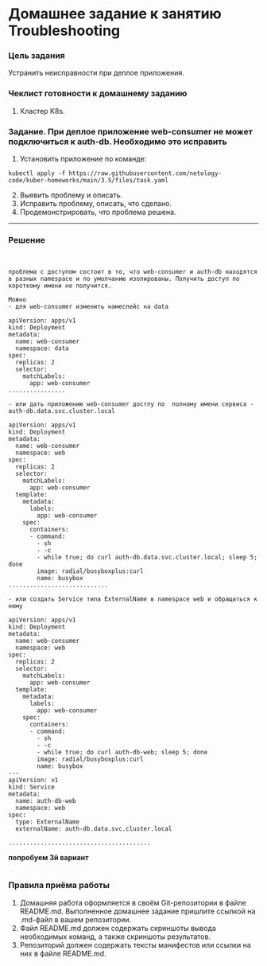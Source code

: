 # Домашнее задание к занятию Troubleshooting

### Цель задания

Устранить неисправности при деплое приложения.

### Чеклист готовности к домашнему заданию

1. Кластер K8s.

### Задание. При деплое приложение web-consumer не может подключиться к auth-db. Необходимо это исправить

1. Установить приложение по команде:
```shell
kubectl apply -f https://raw.githubusercontent.com/netology-code/kuber-homeworks/main/3.5/files/task.yaml
```
2. Выявить проблему и описать.
3. Исправить проблему, описать, что сделано.
4. Продемонстрировать, что проблема решена.

---
### Решение

![]()
![]()
![]()

```
проблема с доступом состоит в то, что web-consumer и auth-db находятся в разных namespace и по умолчанию изолированы. Получить доступ по короткому имени не получится.

Можно
- для web-consumer изменить намеспейс на data

apiVersion: apps/v1
kind: Deployment
metadata:
  name: web-consumer
  namespace: data
spec:
  replicas: 2
  selector:
    matchLabels:
      app: web-consumer
................

- или дать приложению web-consumer достпу по  полному имени сервиса - auth-db.data.svc.cluster.local

apiVersion: apps/v1
kind: Deployment
metadata:
  name: web-consumer
  namespace: web
spec:
  replicas: 2
  selector:
    matchLabels:
      app: web-consumer
  template:
    metadata:
      labels:
        app: web-consumer
    spec:
      containers:
      - command:
        - sh
        - -c
        - while true; do curl auth-db.data.svc.cluster.local; sleep 5; done
        image: radial/busyboxplus:curl
        name: busybox
............................

- или создать Service типа ExternalName в namespace web и обращаться к нему

apiVersion: apps/v1
kind: Deployment
metadata:
  name: web-consumer
  namespace: web
spec:
  replicas: 2
  selector:
    matchLabels:
      app: web-consumer
  template:
    metadata:
      labels:
        app: web-consumer
    spec:
      containers:
      - command:
        - sh
        - -c
        - while true; do curl auth-db-web; sleep 5; done
        image: radial/busyboxplus:curl
        name: busybox
---
apiVersion: v1
kind: Service
metadata:
  name: auth-db-web
  namespace: web
spec:
  type: ExternalName
  externalName: auth-db.data.svc.cluster.local

........................................

```

**попробуем 3й вариант**



![]()
### Правила приёма работы

1. Домашняя работа оформляется в своём Git-репозитории в файле README.md. Выполненное домашнее задание пришлите ссылкой на .md-файл в вашем репозитории.
2. Файл README.md должен содержать скриншоты вывода необходимых команд, а также скриншоты результатов.
3. Репозиторий должен содержать тексты манифестов или ссылки на них в файле README.md.
